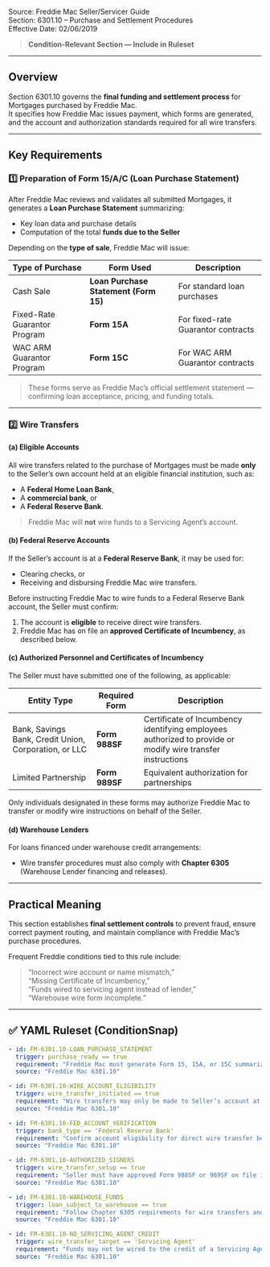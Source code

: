 Source: Freddie Mac Seller/Servicer Guide  
Section: 6301.10 – Purchase and Settlement Procedures  
Effective Date: 02/06/2019  

> **Condition-Relevant Section — Include in Ruleset**

---

## Overview
Section 6301.10 governs the **final funding and settlement process** for Mortgages purchased by Freddie Mac.  
It specifies how Freddie Mac issues payment, which forms are generated, and the account and authorization standards required for all wire transfers.

---

## Key Requirements

### 1️⃣  Preparation of Form 15/A/C (Loan Purchase Statement)
After Freddie Mac reviews and validates all submitted Mortgages, it generates a **Loan Purchase Statement** summarizing:

- Key loan data and purchase details  
- Computation of the total **funds due to the Seller**  

Depending on the **type of sale**, Freddie Mac will issue:

| Type of Purchase | Form Used | Description |
|------------------|------------|--------------|
| Cash Sale | **Loan Purchase Statement (Form 15)** | For standard loan purchases |
| Fixed-Rate Guarantor Program | **Form 15A** | For fixed-rate Guarantor contracts |
| WAC ARM Guarantor Program | **Form 15C** | For WAC ARM Guarantor contracts |

> These forms serve as Freddie Mac’s official settlement statement — confirming loan acceptance, pricing, and funding totals.

---

### 2️⃣  Wire Transfers

#### (a) Eligible Accounts
All wire transfers related to the purchase of Mortgages must be made **only** to the Seller’s own account held at an eligible financial institution, such as:

- A **Federal Home Loan Bank**,  
- A **commercial bank**, or  
- A **Federal Reserve Bank**.

> Freddie Mac will **not** wire funds to a Servicing Agent’s account.

#### (b) Federal Reserve Accounts
If the Seller’s account is at a **Federal Reserve Bank**, it may be used for:
- Clearing checks, or  
- Receiving and disbursing Freddie Mac wire transfers.  

Before instructing Freddie Mac to wire funds to a Federal Reserve Bank account, the Seller must confirm:
1. The account is **eligible** to receive direct wire transfers.  
2. Freddie Mac has on file an **approved Certificate of Incumbency**, as described below.

#### (c) Authorized Personnel and Certificates of Incumbency
The Seller must have submitted one of the following, as applicable:

| Entity Type | Required Form | Description |
|--------------|---------------|--------------|
| Bank, Savings Bank, Credit Union, Corporation, or LLC | **Form 988SF** | Certificate of Incumbency identifying employees authorized to provide or modify wire transfer instructions |
| Limited Partnership | **Form 989SF** | Equivalent authorization for partnerships |

Only individuals designated in these forms may authorize Freddie Mac to transfer or modify wire instructions on behalf of the Seller.

#### (d) Warehouse Lenders
For loans financed under warehouse credit arrangements:
- Wire transfer procedures must also comply with **Chapter 6305** (Warehouse Lender financing and releases).

---

## Practical Meaning
This section establishes **final settlement controls** to prevent fraud, ensure correct payment routing, and maintain compliance with Freddie Mac’s purchase procedures.

Frequent Freddie conditions tied to this rule include:
> “Incorrect wire account or name mismatch,”  
> “Missing Certificate of Incumbency,”  
> “Funds wired to servicing agent instead of lender,”  
> “Warehouse wire form incomplete.”

---

## ✅ YAML Ruleset (ConditionSnap)
```yaml
- id: FM-6301.10-LOAN_PURCHASE_STATEMENT
  trigger: purchase_ready == true
  requirement: "Freddie Mac must generate Form 15, 15A, or 15C summarizing loan data and computing funds to be wired to the Seller."
  source: "Freddie Mac 6301.10"

- id: FM-6301.10-WIRE_ACCOUNT_ELIGIBILITY
  trigger: wire_transfer_initiated == true
  requirement: "Wire transfers may only be made to Seller’s account at an eligible institution (Federal Home Loan Bank, commercial bank, or Federal Reserve Bank)."
  source: "Freddie Mac 6301.10"

- id: FM-6301.10-FED_ACCOUNT_VERIFICATION
  trigger: bank_type == 'Federal Reserve Bank'
  requirement: "Confirm account eligibility for direct wire transfer before instructing Freddie Mac to fund."
  source: "Freddie Mac 6301.10"

- id: FM-6301.10-AUTHORIZED_SIGNERS
  trigger: wire_transfer_setup == true
  requirement: "Seller must have approved Form 988SF or 989SF on file identifying employees authorized to provide or modify wire instructions."
  source: "Freddie Mac 6301.10"

- id: FM-6301.10-WAREHOUSE_FUNDS
  trigger: loan_subject_to_warehouse == true
  requirement: "Follow Chapter 6305 requirements for wire transfers and releases related to Warehouse Lenders."
  source: "Freddie Mac 6301.10"

- id: FM-6301.10-NO_SERVICING_AGENT_CREDIT
  trigger: wire_transfer_target == 'Servicing Agent'
  requirement: "Funds may not be wired to the credit of a Servicing Agent."
  source: "Freddie Mac 6301.10"
